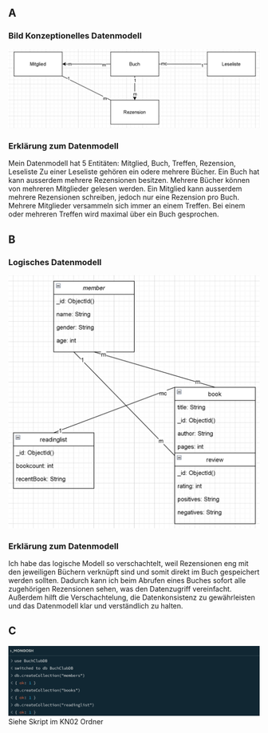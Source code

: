 ## A
### Bild Konzeptionelles Datenmodell
![](/KN02/BildDrawioNew.PNG)
### Erklärung zum Datenmodell
Mein Datenmodell hat 5 Entitäten: Mitglied, Buch, Treffen, Rezension, Leseliste
Zu einer Leseliste gehören ein odere mehrere Bücher. Ein Buch hat kann ausserdem mehrere Rezensionen besitzen. Mehrere Bücher können von mehreren Mitglieder gelesen werden. Ein Mitglied kann ausserdem mehrere Rezensionen schreiben, jedoch nur eine Rezension pro Buch. Mehrere Mitglieder versammeln sich immer an einem Treffen. Bei einem oder mehreren Treffen wird maximal über ein Buch gesprochen.

## B
### Logisches Datenmodell
![](/KN02/DrawioMitVerschachtelung.PNG)
### Erklärung zum Datenmodell
Ich habe das logische Modell so verschachtelt, weil Rezensionen eng mit den jeweiligen Büchern verknüpft sind und somit direkt im Buch gespeichert werden sollten. Dadurch kann ich beim Abrufen eines Buches sofort alle zugehörigen Rezensionen sehen, was den Datenzugriff vereinfacht. Außerdem hilft die Verschachtelung, die Datenkonsistenz zu gewährleisten und das Datenmodell klar und verständlich zu halten.

## C
![](/KN02/KN02C.PNG)
Siehe Skript im KN02 Ordner
